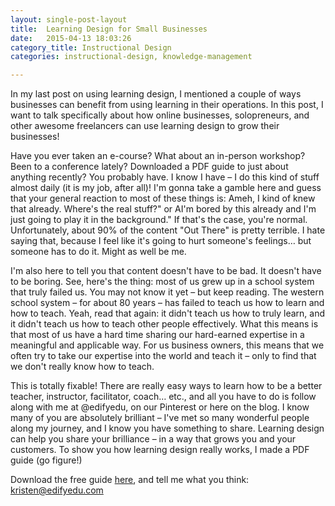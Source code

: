 ```yaml
---
layout: single-post-layout
title:  Learning Design for Small Businesses
date:   2015-04-13 18:03:26
category_title: Instructional Design
categories: instructional-design, knowledge-management

---
```


In my last post on using learning design, I mentioned a couple of ways businesses can benefit from using learning in their operations. In this post, I want to talk specifically about how online businesses, solopreneurs, and other awesome freelancers can use learning design to grow their businesses!

Have you ever taken an e-course? What about an in-person workshop? Been to a conference lately? Downloaded a PDF guide to just about anything recently? You probably have. I know I have – I do this kind of stuff almost daily (it is my job, after all)! I'm gonna take a gamble here and guess that your general reaction to most of these things is: Ameh, I kind of knew that already. Where's the real stuff?" or AI'm bored by this already and I'm just going to play it in the background." If that's the case, you're normal. Unfortunately, about 90% of the content "Out There" is pretty terrible. I hate saying that, because I feel like it's going to hurt someone's feelings… but someone has to do it. Might as well be me.

I'm also here to tell you that content doesn't have to be bad. It doesn't have to be boring. See, here's the thing: most of us grew up in a school system that truly failed us. You may not know it yet – but keep reading. The western school system – for about 80 years – has failed to teach us how to learn and how to teach. Yeah, read that again: it didn't teach us how to truly learn, and it didn't teach us how to teach other people effectively. What this means is that most of us have a hard time sharing our hard-earned expertise in a meaningful and applicable way. For us business owners, this means that we often try to take our expertise into the world and teach it – only to find that we don't really know how to teach.

This is totally fixable! There are really easy ways to learn how to be a better teacher, instructor, facilitator, coach… etc., and all you have to do is follow along with me at @edifyedu, on our Pinterest or here on the blog. I know many of you are absolutely brilliant – I've met so many wonderful people along my journey, and I know you have something to share. Learning design can help you share your brilliance – in a way that grows you and your customers. To show you how learning design really works, I made a PDF guide (go figure!)

Download the free guide [here](http://www.edifyedu.com/wp-content/uploads/2015/04/LD_Guide_for_Solopreneurs.pdf), and tell me what you think: [kristen@edifyedu.com](mailto:kristen@edifyedu.com)
